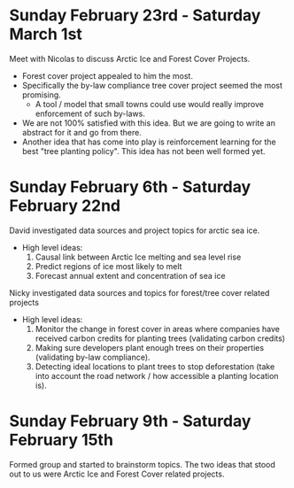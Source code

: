 

# Sunday February 23rd - Saturday March 1st

Meet with Nicolas to discuss Arctic Ice and Forest Cover Projects. 
- Forest cover project appealed to him the most.
- Specifically the by-law compliance tree cover project seemed the most promising.
    - A tool / model that small towns could use would really improve enforcement of such by-laws. 
- We are not 100% satisfied with this idea. But we are going to write an abstract for it and go from there. 
- Another idea that has come into play is reinforcement learning for the best "tree planting policy". This idea has not been well formed yet.

# Sunday February 6th - Saturday February 22nd
David investigated data sources and project topics for arctic sea ice.
- High level ideas: 
    1. Causal link between Arctic Ice melting and sea level rise
    2. Predict regions of ice most likely to melt
    3. Forecast annual extent and concentration of sea ice 

Nicky investigated data sources and topics for forest/tree cover related projects
- High level ideas: 
    1. Monitor the change in forest cover in areas where companies have received carbon credits for planting trees (validating carbon credits)
    2. Making sure developers plant enough trees on their properties (validating by-law compliance).
    3. Detecting ideal locations to plant trees to stop deforestation (take into account the road network / how accessible a planting location is). 



# Sunday February 9th - Saturday February 15th
Formed group and started to brainstorm topics. The two ideas that stood out to us were Arctic Ice and Forest Cover related projects.
